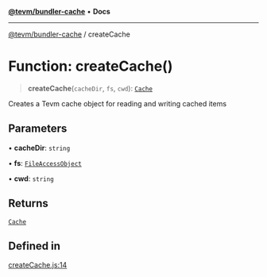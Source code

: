 [**@tevm/bundler-cache**](../README.md) • **Docs**

***

[@tevm/bundler-cache](../globals.md) / createCache

# Function: createCache()

> **createCache**(`cacheDir`, `fs`, `cwd`): [`Cache`](../type-aliases/Cache.md)

Creates a Tevm cache object for reading and writing cached items

## Parameters

• **cacheDir**: `string`

• **fs**: [`FileAccessObject`](../type-aliases/FileAccessObject.md)

• **cwd**: `string`

## Returns

[`Cache`](../type-aliases/Cache.md)

## Defined in

[createCache.js:14](https://github.com/evmts/tevm-monorepo/blob/main/bundler-packages/bundler-cache/src/createCache.js#L14)
